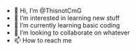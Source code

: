 - 👋 Hi, I’m @ThisnotCmG
- 👀 I’m interested in learning new stuff
- 🌱 I’m currently learning basic coding
- 💞️ I’m looking to collaborate on whatever
- 📫 How to reach me 

<!---
ThisnotCmG/ThisnotCmG is a ✨ special ✨ repository because its `README.md` (this file) appears on your GitHub profile.
You can click the Preview link to take a look at your changes.
--->
